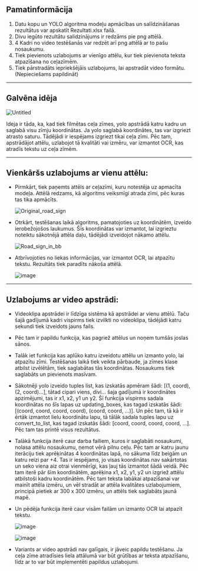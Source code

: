 Pamatinformācija
-
1) Datu kopu un YOLO algoritma modeļu apmācības un salīdzināšanas rezultātus var apskatīt Rezultati.xlsx failā.
2) Divu iegūto rezultātu salidzinājums ir redzāms pie png attēlā.
3) 4 Kadri no video testēšanās var redzēt arī png attēlā ar to pašu nosaukumu.
4) Tiek pievienots uzlabojums ar vienīgo attēlu, kur tiek pievienota teksta atpazīšana no ceļazīmēm.
5) Tiek pārstradāts iepriekšējāis uzlabojums, lai apstradāt video formātu. (Nepieciešams papildināt)
---
Galvēna idēja
-

  ![Untitled](https://github.com/user-attachments/assets/60d28b1d-07d0-4969-9829-69d55388ee82)
  
Ideja ir tāda, ka, kad tiek filmētas ceļa zīmes, yolo apstrādā katru kadru un saglabā visu zīmju koordinātas. Ja yolo saglabā koordinātes, tas var izgriezt atrasto saturu. Tādējādi ir iespējams izgriezt tikai ceļa zīmi. Pēc tam, apstrādājot attēlu, uzlabojot tā kvalitāti vai izmēru, var izmantot OCR, kas atradīs tekstu uz ceļa zīmēm.

---
Vienkāršs uzlabojums ar vienu attēlu:
-
- Pirmkārt, tiek paņemts attēls ar ceļazīmi, kuru notestēja uz apmacīta modeļa. Attēlā redzams, kā algoritms veiksmīgi atrada zīmi, pēc kuras tas tika apmācīts.

  ![Original_road_sign](https://github.com/user-attachments/assets/3a35383d-8c96-4b74-a1af-bb976abca4aa)
- Otrkārt, testēšanas laikā algoritms, pamatojoties uz koordinātēm, izveido ierobežojošos laukumus. Šīs koordinātas var izmantot, lai izgrieztu noteiktu sākotnējā attēla daļu, tādējādi izveidojot nākamo attēlu.
  
  ![Road_sign_in_bb](https://github.com/user-attachments/assets/8a5d8e48-4bcd-4c75-9aa7-9100446dbf5b)
- Atbrīvojoties no liekas informācijas, var izmantot OCR, lai atpazītu tekstu. Rezultāts tiek paradīts nākoša attēlā.

  ![image](https://github.com/user-attachments/assets/3b6388ad-a6c2-4a5d-b904-59e7c7f5cf88)

---
Uzlabojums ar video apstrādi:
- 
- Videoklipa apstrādei ir līdzīga sistēma kā apstrādei ar vienu attēlū. Taču šajā gadījumā kadri vispirms tiek izvilkti no videoklipa, tādējādi katru sekundi tiek izveidots jauns fails.
- Pēc tam ir papildu funkcija, kas pagriež attēlus un noņem tumšās joslas sānos.
- Talāk iet funkcija kas aplūko katru izveidotu attēlu un izmanto yolo, lai atpazītu zīmi. Testēšanas laikā tiek veikta pārbaude, ja zīmes klase atbilst izvēlētām, tiek saglabātas tās koordinātas. Nosaukums tiek saglabāts un pievienots masīvam. 
- Sākotnēji yolo izveido tuples list, kas izskatās apmēram šādi: [(1, coord), (2, coord)...], 
tātad cipari viens, divi... šaja gadījumā ir koordinātes apzimējumi, tas ir x1, x2, y1 un y2. Šī funkcija vispirms sadala koordinātas no šīs lapas uz updating_boxes, kas tagad izskatās šādi: [(coord, coord, coord, coord), (coord, coord, ...)]. Un pēc tam, tā kā ir ērtāk izmantot lielu koordinātu lapu, tā tālāk sadala tuples lapu uz convert_to_list, kas tagad izskatās šādi: 
[coord, coord, coord, coord, ...]. Pēc tam tas printē visus rezultātus.
- Talākā funkcija  iterē caur darba failiem, kuros ir saglabāti nosaukumi, nolasa attēlu nosaukumu, ņemot vērā pilnu ceļu. Pēc tam ar katru jaunu iterāciju tiek aprēķinātas 4 koordinātas lapā, no sākuma līdz beigām un katru reizi par +4. Tas ir iespējams, jo visas koordinātas nav sakārtotas un seko viena aiz otrai vienmērīgi, kas ļauj tās izmantot šādā veidā. Pēc tam iterē pār šīm koordinātēm, aprēķina x1, x2, y1, y2 un izgriež attēlu atbilstoši kadru koordinātēm. Pēc tam teksta labākai atpazīšanai var mainīt attēla izmēru, un vēl stradāt ar attēla kvalitātes uzlabojumiem, principā pietiek ar 300 x 300 izmēru, un attēls tiek saglabāts jaunā mapē.
- Un pēdēja funkcija iterē caur visām failām un izmanto OCR lai atpazīt tekstu.
  
  ![image](https://github.com/user-attachments/assets/f968ec0a-35a1-4b11-8cff-bb05bd04e961)

  ![image](https://github.com/user-attachments/assets/c50bc613-7778-4ae5-a465-376b8fc1e484)


- Variants ar video apstrādi nav galīgais, ir jāveic papildu testēšanu. Ja ceļa zīme atradīsies liela attālumā var būt grūtības ar teksta atpazīšanu, līdz ar to var būt implementēti papildus uzlabojumi.
